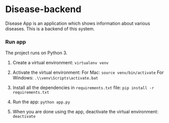 # Disease-backend
Disease App is an application which shows information about various diseases. This is a backend of this system.

### Run app

The project runs on Python 3.

1. Create a virtual environment:
`virtualenv venv`

2. Activate the virtual environment:
    For Mac: `source venv/bin/activate`
    For Windows: `.\\venv\Scripts\activate.bat`

3. Install all the dependencies in `requirements.txt` file:
`pip install -r requirements.txt`

4. Run the app:
`python app.py`

5. When you are done using the app, deactivate the virtual environment:
`deactivate`
